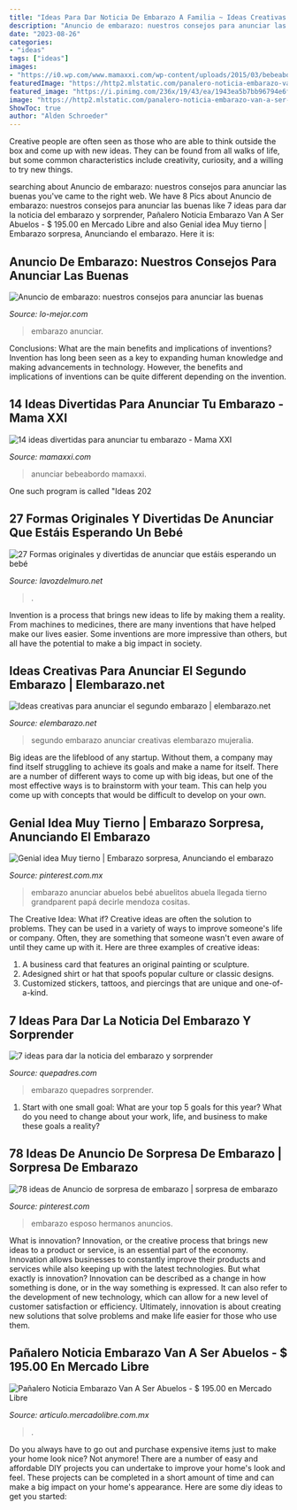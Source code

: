 ```yaml
---
title: "Ideas Para Dar Noticia De Embarazo A Familia ~ Ideas Creativas Para Anunciar El Segundo Embarazo"
description: "Anuncio de embarazo: nuestros consejos para anunciar las buenas"
date: "2023-08-26"
categories:
- "ideas"
tags: ["ideas"]
images:
- "https://i0.wp.com/www.mamaxxi.com/wp-content/uploads/2015/03/bebeabordo.jpg"
featuredImage: "https://http2.mlstatic.com/panalero-noticia-embarazo-van-a-ser-abuelos-D_NQ_NP_665159-MLM31370075158_072019-F.jpg"
featured_image: "https://i.pinimg.com/236x/19/43/ea/1943ea5b7bb96794e6f42ba48f61902f.jpg"
image: "https://http2.mlstatic.com/panalero-noticia-embarazo-van-a-ser-abuelos-D_NQ_NP_665159-MLM31370075158_072019-F.jpg"
ShowToc: true
author: "Alden Schroeder"
---
```



Creative people are often seen as those who are able to think outside the box and come up with new ideas. They can be found from all walks of life, but some common characteristics include creativity, curiosity, and a willing to try new things.

	

		
searching about Anuncio de embarazo: nuestros consejos para anunciar las buenas you've came to the right web. We have 8 Pics about Anuncio de embarazo: nuestros consejos para anunciar las buenas like 7 ideas para dar la noticia del embarazo y sorprender, Pañalero Noticia Embarazo Van A Ser Abuelos - $ 195.00 en Mercado Libre and also Genial idea Muy tierno | Embarazo sorpresa, Anunciando el embarazo. Here it is:
		
    
## Anuncio De Embarazo: Nuestros Consejos Para Anunciar Las Buenas

<img loading=lazy src="https://www.lo-mejor.com/wp-content/uploads/2021/02/ideas-para-anunciar-embarazo.jpg" onerror="this.onerror=null;this.src='https://tse1.mm.bing.net/th?id=OIP.p_-GB9bXM9_Xn5DtsJrIkgHaE7&amp;pid=15.1';" alt="Anuncio de embarazo: nuestros consejos para anunciar las buenas">

_Source: lo-mejor.com_

>embarazo anunciar. 

	

Conclusions: What are the main benefits and implications of inventions?
Invention has long been seen as a key to expanding human knowledge and making advancements in technology. However, the benefits and implications of inventions can be quite different depending on the invention.

    
## 14 Ideas Divertidas Para Anunciar Tu Embarazo - Mama XXI

<img loading=lazy src="https://i0.wp.com/www.mamaxxi.com/wp-content/uploads/2015/03/bebeabordo.jpg" onerror="this.onerror=null;this.src='https://tse4.mm.bing.net/th?id=OIP.2eIRUVQwTU9oh0ayBhS7XgHaLJ&amp;pid=15.1';" alt="14 ideas divertidas para anunciar tu embarazo - Mama XXI">

_Source: mamaxxi.com_

>anunciar bebeabordo mamaxxi. 

	

One such program is called "Ideas 202
    
## 27 Formas Originales Y Divertidas De Anunciar Que Estáis Esperando Un Bebé

<img loading=lazy src="https://lavozdelmuro.net/wp-content/uploads/2014/12/anuncio_embarazo_11-1.jpg" onerror="this.onerror=null;this.src='https://tse1.mm.bing.net/th?id=OIP.gzbsf9KqYDlAno7vhdVCawHaFC&amp;pid=15.1';" alt="27 Formas originales y divertidas de anunciar que estáis esperando un bebé">

_Source: lavozdelmuro.net_

>. 

	

Invention is a process that brings new ideas to life by making them a reality. From machines to medicines, there are many inventions that have helped make our lives easier. Some inventions are more impressive than others, but all have the potential to make a big impact in society.

    
## Ideas Creativas Para Anunciar El Segundo Embarazo | Elembarazo.net

<img loading=lazy src="https://elembarazo.net/wp-content/uploads/2018/12/maneras-comunicar-segundo-bebe.jpg" onerror="this.onerror=null;this.src='https://tse2.mm.bing.net/th?id=OIP.0F_XT8jjFMKi2ItFFNR-VwHaE5&amp;pid=15.1';" alt="Ideas creativas para anunciar el segundo embarazo | elembarazo.net">

_Source: elembarazo.net_

>segundo embarazo anunciar creativas elembarazo mujeralia. 

	

Big ideas are the lifeblood of any startup. Without them, a company may find itself struggling to achieve its goals and make a name for itself. There are a number of different ways to come up with big ideas, but one of the most effective ways is to brainstorm with your team. This can help you come up with concepts that would be difficult to develop on your own.

    
## Genial Idea Muy Tierno | Embarazo Sorpresa, Anunciando El Embarazo

<img loading=lazy src="https://i.pinimg.com/736x/52/c1/b8/52c1b857a29d4cb29ea437482c6e7d1e.jpg" onerror="this.onerror=null;this.src='https://tse2.mm.bing.net/th?id=OIP.eMQHb3P2awtR2moO2ZihmQHaNJ&amp;pid=15.1';" alt="Genial idea Muy tierno | Embarazo sorpresa, Anunciando el embarazo">

_Source: pinterest.com.mx_

>embarazo anunciar abuelos bebé abuelitos abuela llegada tierno grandparent papá decirle mendoza cositas. 

	

The Creative Idea: What if?
Creative ideas are often the solution to problems. They can be used in a variety of ways to improve someone's life or company. Often, they are something that someone wasn't even aware of until they came up with it. Here are three examples of creative ideas: 
1. A business card that features an original painting or sculpture. 
2. Adesigned shirt or hat that spoofs popular culture or classic designs. 
3. Customized stickers, tattoos, and piercings that are unique and one-of-a-kind.

    
## 7 Ideas Para Dar La Noticia Del Embarazo Y Sorprender

<img loading=lazy src="https://cdn.quepadres.com/wp-content/uploads/2019/08/ideas-para-dar-la-noticia-del-embarazo.jpg" onerror="this.onerror=null;this.src='https://tse4.mm.bing.net/th?id=OIP.vAylURl2n_xn9FNlIk3a_QHaFy&amp;pid=15.1';" alt="7 ideas para dar la noticia del embarazo y sorprender">

_Source: quepadres.com_

>embarazo quepadres sorprender. 

	

1. Start with one small goal: What are your top 5 goals for this year? What do you need to change about your work, life, and business to make these goals a reality? 

    
## 78 Ideas De Anuncio De Sorpresa De Embarazo | Sorpresa De Embarazo

<img loading=lazy src="https://i.pinimg.com/236x/19/43/ea/1943ea5b7bb96794e6f42ba48f61902f.jpg" onerror="this.onerror=null;this.src='https://tse3.mm.bing.net/th?id=OIP.MZIR2kdWZEqwmQIJRUTIPgAAAA&amp;pid=15.1';" alt="78 ideas de Anuncio de sorpresa de embarazo | sorpresa de embarazo">

_Source: pinterest.com_

>embarazo esposo hermanos anuncios. 

	

What is innovation?
Innovation, or the creative process that brings new ideas to a product or service, is an essential part of the economy. Innovation allows businesses to constantly improve their products and services while also keeping up with the latest technologies. But what exactly is innovation?
Innovation can be described as a change in how something is done, or in the way something is expressed. It can also refer to the development of new technology, which can allow for a new level of customer satisfaction or efficiency. Ultimately, innovation is about creating new solutions that solve problems and make life easier for those who use them.

    
## Pañalero Noticia Embarazo Van A Ser Abuelos - $ 195.00 En Mercado Libre

<img loading=lazy src="https://http2.mlstatic.com/panalero-noticia-embarazo-van-a-ser-abuelos-D_NQ_NP_665159-MLM31370075158_072019-F.jpg" onerror="this.onerror=null;this.src='https://tse4.mm.bing.net/th?id=OIP.UZH86Y2znWTcoGmXqToeCAHaIo&amp;pid=15.1';" alt="Pañalero Noticia Embarazo Van A Ser Abuelos - $ 195.00 en Mercado Libre">

_Source: articulo.mercadolibre.com.mx_

>. 

	

Do you always have to go out and purchase expensive items just to make your home look nice? Not anymore! There are a number of easy and affordable DIY projects you can undertake to improve your home's look and feel. These projects can be completed in a short amount of time and can make a big impact on your home's appearance. Here are some diy ideas to get you started: 

